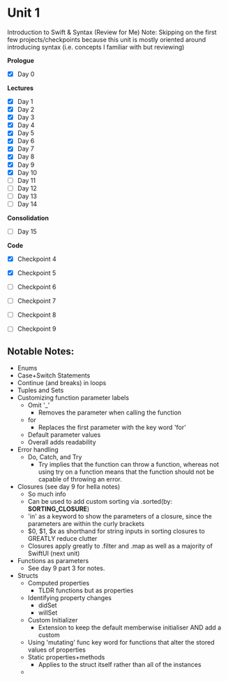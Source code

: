 # Unit 1
Introduction to Swift & Syntax (Review for Me)
Note: Skipping on the first few projects/checkpoints because this unit is mostly oriented around introducing syntax (i.e. concepts I familiar with but reviewing)

**Prologue**
- [x] Day 0

**Lectures**
- [x] Day 1
- [x] Day 2
- [x] Day 3
- [x] Day 4
- [x] Day 5
- [x] Day 6
- [x] Day 7 
- [x] Day 8
- [x] Day 9
- [x] Day 10
- [ ] Day 11
- [ ] Day 12
- [ ] Day 13
- [ ] Day 14

**Consolidation**
- [ ] Day 15

**Code**
- [x] Checkpoint 4
- [x] Checkpoint 5
- [ ] Checkpoint 6
- [ ] Checkpoint 7
- [ ] Checkpoint 8
- [ ] Checkpoint 9


## Notable Notes:
* Enums
* Case+Switch Statements
* Continue (and breaks) in loops
* Tuples and Sets
* Customizing function parameter labels
  * Omit '\_'
    * Removes the parameter when calling the function
  * for
    * Replaces the first parameter with the key word 'for'
  * Default parameter values
  * Overall adds readability
* Error handling
  * Do, Catch, and Try
    * Try implies that the function can throw a function, whereas not using try on a function means that the function should not be capable of throwing an error.
* Closures (see day 9 for hella notes)
  * So much info
  * Can be used to add custom sorting via .sorted(by: __SORTING_CLOSURE__)
  * 'in' as a keyword to show the parameters of a closure, since the parameters are within the curly brackets
  * $0, $1, $x as shorthand for string inputs in sorting closures to GREATLY reduce clutter
  * Closures apply greatly to .filter and .map as well as a majority of SwiftUI (next unit)
* Functions as parameters
  * See day 9 part 3 for notes.
* Structs
  * Computed properties
    * TLDR functions but as properties
  * Identifying property changes
    * didSet
    * willSet
  * Custom Initializer
    * Extension to keep the default memberwise initialiser AND add a custom
  * Using 'mutating' func key word for functions that alter the stored values of properties
  * Static properties+methods
    * Applies to the struct itself rather than all of the instances
  * 
  
  

